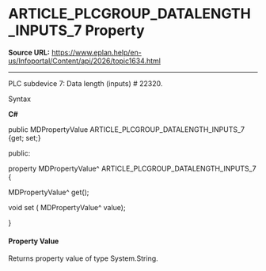 # ARTICLE_PLCGROUP_DATALENGTH_INPUTS_7 Property

**Source URL:** https://www.eplan.help/en-us/Infoportal/Content/api/2026/topic1634.html

---

PLC subdevice 7: Data length (inputs) # 22320.

Syntax

**C#**



public MDPropertyValue ARTICLE_PLCGROUP_DATALENGTH_INPUTS_7 {get; set;}

public:

property MDPropertyValue^ ARTICLE_PLCGROUP_DATALENGTH_INPUTS_7 {

   MDPropertyValue^ get();

   void set (    MDPropertyValue^ value);

}


#### Property Value

Returns property value of type System.String.
